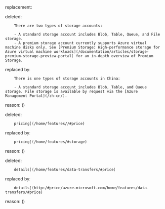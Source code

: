 replacement:

deleted:

		There are two types of storage accounts:
		
		- A standard storage account includes Blob, Table, Queue, and File storage. 
		- A premium storage account currently supports Azure virtual machine disks only. See [Premium Storage: High-performance storage for Azure virtual machine workloads](/documentation/articles/storage-premium-storage-preview-portal) for an in-depth overview of Premium Storage.

replaced by:

		There is one types of storage accounts in China:
		
		- A standard storage account includes Blob, Table, and Queue storage. File storage is available by request via the [Azure Management Portal](/zh-cn/).

reason: ()

deleted:

		pricing](/home/features//#price)

replaced by:

		pricing](/home/features/#storage)

reason: ()

deleted:

		details](/home/features/data-transfers/#price)

replaced by:

		details](http:/#price/azure.microsoft.com/home/features/data-transfers/#price)

reason: ()

